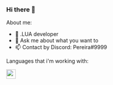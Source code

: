 ### Hi there :wave:

About me:

- :telescope: .LUA developer
- :thinking: Ask me about what you want to
- :mailbox: Contact by Discord: Pereira#9999

Languages that i'm working with:

<img src="https://upload.wikimedia.org/wikipedia/commons/thumb/c/cf/Lua-Logo.svg/1200px-Lua-Logo.svg.png" width="25vw" height="25vh">
